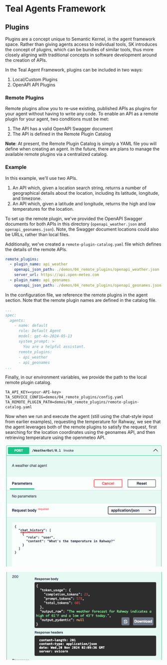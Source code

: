 # Teal Agents Framework
## Plugins
Plugins are a concept unique to Semantic Kernel, in the agent framework space.
Rather than giving agents access to individual tools, SK introduces the concept
of plugins, which can be bundles of similar tools, thus more closely aligning
with traditional concepts in software development around the creation of APIs.

In the Teal Agent Framework, plugins can be included in two ways:
1. Local/Custom Plugins
2. OpenAPI API Plugins

### Remote Plugins
Remote plugins allow you to re-use existing, published APIs as plugins for your
agent without having to write any code. To enable an API as a remote plugin for
your agent, two conditions must be met:

1. The API has a valid OpenAPI Swagger document
2. The API is defined in the Remote Plugin Catalog

**Note**: At present, the Remote Plugin Catalog is simply a YAML file you will
define when creating an agent. In the future, there are plans to manage the
available remote plugins via a centralized catalog.

### Example
In this example, we'll use two APIs.
1. An API which, given a location search string, returns a number of 
   geographical details about the location, including its latitude, longitude,
   and timezone.
2. An API which, given a latitude and longitude, returns the high and low
   temperatures for the location.

To set up the remote plugin, we've provided the OpenAPI Swagger documents for
both APIs in this directory (`openapi_weather.json` and
`openapi_geonames.json`). Note, the Swagger document locations could also be
URLs, rather than local files.

Additionally, we've created a `remote-plugin-catalog.yaml` file which defines
the details of the remote APIs.

```yaml
remote_plugins:
  - plugin_name: api_weather
    openapi_json_path: ./demos/04_remote_plugins/openapi_weather.json
    server_url: https://api.open-meteo.com
  - plugin_name: api_geonames
    openapi_json_path: ./demos/04_remote_plugins/openapi_geonames.json
```

In the configuration file, we reference the remote plugins in the agent section.
Note that the remote plugin names are defined in the catalog file.

```yaml
...
spec:
  agents:
    - name: default
      role: Default Agent
      model: gpt-4o-2024-05-13
      system_prompt: >
        You are a helpful assistant.
      remote_plugins:
      - api_weather
      - api_geonames
...
```

Finally, in our environment variables, we provide the path to the local remote
plugin catalog.

```text
TA_API_KEY=<your-API-key>
TA_SERVICE_CONFIG=demos/04_remote_plugins/config.yaml
TA_REMOTE_PLUGIN_PATH=demos/04_remote_plugins/remote-plugin-catalog.yaml
```

Now when we run and execute the agent (still using the chat-style input from
earlier examples), requesting the temperature for Rahway, we see that the agent
leverages both of the remote plugins to satisfy the request, first searching for
the location coordinates using the geonames API, and then retrieving temperature
using the openmeteo API.

![Request](/src/sk-agents/doc/assets/demo-4-1.png)

![Response](/src/sk-agents/doc/assets/demo-4-2.png)
